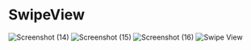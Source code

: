 # SwipeView


![Screenshot (14)](https://user-images.githubusercontent.com/52322066/67160580-03f84600-f370-11e9-9513-e603d7601342.png)
![Screenshot (15)](https://user-images.githubusercontent.com/52322066/67160582-03f84600-f370-11e9-98c4-7564b55aa34b.png)
![Screenshot (16)](https://user-images.githubusercontent.com/52322066/67160583-0490dc80-f370-11e9-92be-7726e279750d.png)
![Swipe View](https://user-images.githubusercontent.com/52322066/67160584-0490dc80-f370-11e9-837a-3747324332ce.png)
